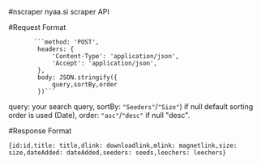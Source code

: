 #nscraper
nyaa.si scraper API


#Request Format

           ```method: 'POST',
            headers: {
                'Content-Type': 'application/json',
                'Accept': 'application/json',
            },
            body: JSON.stringify({
                query,sortBy,order
            })```
            
query: your search query,
sortBy: ```"Seeders"```/```"Size"```) if null default sorting order is used (Date),
order: ```"asc"```/```"desc"``` if null "desc".

#Response Format

```{id:id,title: title,dlink: downloadlink,mlink: magnetlink,size: size,dateAdded: dateAdded,seeders: seeds,leechers: leechers}```
